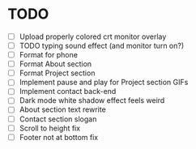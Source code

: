 # TODO

- [ ] Upload properly colored crt monitor overlay
- [ ] TODO typing sound effect (and monitor turn on?)
- [ ] Format for phone
- [ ] Format About section
- [ ] Format Project section
- [ ] Implement pause and play for Project section GIFs
- [ ] Implement contact back-end
- [ ] Dark mode white shadow effect feels weird
- [ ] About section text rewrite
- [ ] Contact section slogan
- [ ] Scroll to height fix
- [ ] Footer not at bottom fix